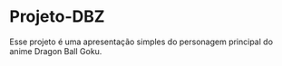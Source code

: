 # Projeto-DBZ
Esse projeto é uma apresentação simples do personagem principal do anime Dragon Ball Goku.
